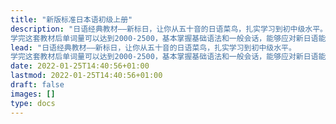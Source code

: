 ```yaml
---
title: "新版标准日本语初级上册"
description: "日语经典教材——新标日，让你从五十音的日语菜鸟，扎实学习到初中级水平。
学完这套教材后单词量可以达到2000-2500，基本掌握基础语法和一般会话，能够应对新日语能力考N4级、JTEST考试EF级考试。"
lead: "日语经典教材——新标日，让你从五十音的日语菜鸟，扎实学习到初中级水平。
学完这套教材后单词量可以达到2000-2500，基本掌握基础语法和一般会话，能够应对新日语能力考N4级、JTEST考试EF级考试。"
date: 2022-01-25T14:40:56+01:00
lastmod: 2022-01-25T14:40:56+01:00
draft: false
images: []
type: docs
---
```

